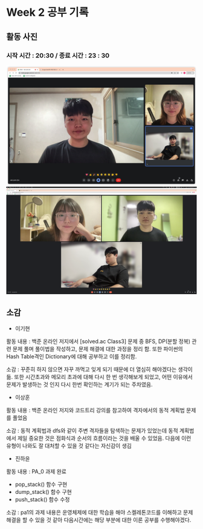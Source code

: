 # Week 2 공부 기록

## 활동 사진

### 시작 시간 : 20:30 / 종료 시간 : 23 : 30
<img src="Week2_record1.png">
<img src="Week2_record2.png">

## 소감

+ 이기현

활동 내용 : 백준 온라인 저지에서 [solved.ac Class3] 문제 중 BFS, DP(분할 정복) 관련 문제 풀며 풀이법을 작성하고, 문제 해결에 대한 과정을 정리 함. 또한 파이썬의 Hash Table격인 Dictionary에 대해 공부하고 이를 정리함. 

소감 : 꾸준히 하지 않으면 자꾸 까먹고 잊게 되기 때문에 더 열심히 해야겠다는 생각이 듦. 또한 시간초과와 메모리 초과에 대해 다시 한 번 생각해보게 되었고, 어떤 이유에서 문제가 발생하는 것 인지 다시 한번 확인하는 계기가 되는 주차였음.

+ 이상훈

활동 내용 : 백준 온라인 저지와 코드트리 강의를 참고하여 격자에서의 동적 계획법 문제를 풀었음

소감 : 동적 계획법과 dfs와 같이 주변 격자들을 탐색하는 문제가 있었는데 동적 계획법에서 제일 중요한 것은 점화식과 순서의 흐름이라는 것을 배울 수 있었음. 다음에 이런 유형이 나와도 잘 대처할 수 있을 것 같다는 자신감이 생김

+ 진하윤

활동 내용 : PA_0 과제 완료
- pop_stack() 함수 구현
- dump_stack() 함수 구현
- push_stack() 함수 수정

소감 : pa1의 과제 내용은 운영체제에 대한 학습을 해야 스켈레톤코드를 이해하고 문제해결을 할 수 있을 것 같아 다음시간에는 해당 부분에 대한 이론 공부를 수행해야겠다.
